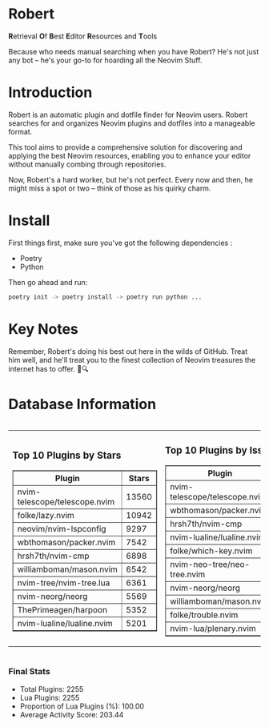 # Robert

**R**etrieval
**O**f
**B**est
**E**ditor
**R**esources and
**T**ools

Because who needs manual searching when you have Robert?
He's not just any bot – he's your go-to for hoarding all the Neovim Stuff.

# Introduction
Robert is an automatic plugin and dotfile finder for Neovim users. Robert searches for and organizes Neovim plugins and dotfiles into a manageable format.

This tool aims to provide a comprehensive solution for discovering and applying the best Neovim resources, enabling you to enhance your editor without manually combing through repositories.

Now, Robert's a hard worker, but he's not perfect. Every now and then, he might miss a spot or two – think of those as his quirky charm. 

# Install
 First things first, make sure you've got the following dependencies :
  - Poetry 
  - Python 

Then go ahead and run:

```bash
poetry init -> poetry install -> poetry run python ...
```
# Key Notes

Remember, Robert's doing his best out here in the wilds of GitHub. Treat him well, and he'll treat you to the finest collection of Neovim treasures the internet has to offer. 🎩🔍


# Database Information

<div style='display:flex;flex-direction:row;justify-content:space-between;'><table><tr><td><h3>Top 10 Plugins by Stars</h3><table border="1"><tr><th>Plugin</th><th>Stars</th></tr><tr><td>nvim-telescope/telescope.nvim</td><td>13560</td></tr><tr><td>folke/lazy.nvim</td><td>10942</td></tr><tr><td>neovim/nvim-lspconfig</td><td>9297</td></tr><tr><td>wbthomason/packer.nvim</td><td>7542</td></tr><tr><td>hrsh7th/nvim-cmp</td><td>6898</td></tr><tr><td>williamboman/mason.nvim</td><td>6542</td></tr><tr><td>nvim-tree/nvim-tree.lua</td><td>6361</td></tr><tr><td>nvim-neorg/neorg</td><td>5569</td></tr><tr><td>ThePrimeagen/harpoon</td><td>5352</td></tr><tr><td>nvim-lualine/lualine.nvim</td><td>5201</td></tr></table></td><td><h3>Top 10 Plugins by Issues</h3><table border="1"><tr><th>Plugin</th><th>Issues</th></tr><tr><td>nvim-telescope/telescope.nvim</td><td>316</td></tr><tr><td>wbthomason/packer.nvim</td><td>305</td></tr><tr><td>hrsh7th/nvim-cmp</td><td>211</td></tr><tr><td>nvim-lualine/lualine.nvim</td><td>193</td></tr><tr><td>folke/which-key.nvim</td><td>185</td></tr><tr><td>nvim-neo-tree/neo-tree.nvim</td><td>167</td></tr><tr><td>nvim-neorg/neorg</td><td>148</td></tr><tr><td>williamboman/mason.nvim</td><td>142</td></tr><tr><td>folke/trouble.nvim</td><td>133</td></tr><tr><td>nvim-lua/plenary.nvim</td><td>117</td></tr></table></td><td><h3>Top 10 Plugins by Forks</h3><table border="1"><tr><th>Plugin</th><th>Forks</th></tr><tr><td>neovim/nvim-lspconfig</td><td>1986</td></tr><tr><td>nvim-telescope/telescope.nvim</td><td>757</td></tr><tr><td>nvim-tree/nvim-tree.lua</td><td>594</td></tr><tr><td>nvim-lualine/lualine.nvim</td><td>440</td></tr><tr><td>hrsh7th/nvim-cmp</td><td>340</td></tr><tr><td>folke/tokyonight.nvim</td><td>331</td></tr><tr><td>ThePrimeagen/harpoon</td><td>319</td></tr><tr><td>jackMort/ChatGPT.nvim</td><td>280</td></tr><tr><td>nvimdev/lspsaga.nvim</td><td>274</td></tr><tr><td>wbthomason/packer.nvim</td><td>266</td></tr></table></td></tr></table></div>

### Final Stats
- Total Plugins: 2255
- Lua Plugins: 2255
- Proportion of Lua Plugins (%): 100.00
- Average Activity Score: 203.44
